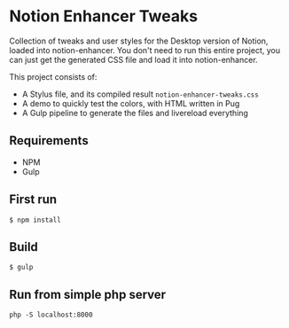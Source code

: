 # Notion Enhancer Tweaks
Collection of tweaks and user styles for the Desktop version of Notion, loaded into notion-enhancer. You don't need to run this entire project, you can just get the generated CSS file and load it into notion-enhancer.

This project consists of:
- A Stylus file, and its compiled result `notion-enhancer-tweaks.css`
- A demo to quickly test the colors, with HTML written in Pug
- A Gulp pipeline to generate the files and livereload everything


## Requirements
- NPM
- Gulp

## First run
    $ npm install

## Build
    $ gulp
    
## Run from simple php server
    php -S localhost:8000   
